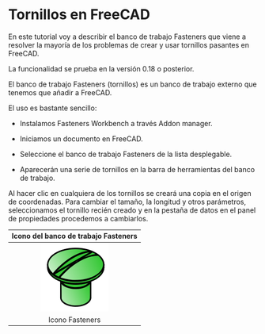 # Tornillos en FreeCAD

En este tutorial voy a describir el banco de trabajo Fasteners que viene a resolver la mayoría de los problemas de crear y usar tornillos pasantes en FreeCAD.

La funcionalidad se prueba en la versión 0.18 o posterior.

El banco de trabajo Fasteners (tornillos) es un banco de trabajo externo que tenemos que añadir a FreeCAD.

El uso es bastante sencillo:

* Instalamos Fasteners Workbench a través Addon manager.

* Iniciamos un documento en FreeCAD.

* Seleccione el banco de trabajo Fasteners de la lista desplegable.

* Aparecerán una serie de tornillos en la barra de herramientas del banco de trabajo.

Al hacer clic en cualquiera de los tornillos se creará una copia en el origen de coordenadas. Para cambiar el tamaño, la longitud y otros parámetros, seleccionamos el tornillo recién creado y en la pestaña de datos en el panel de propiedades procedemos a cambiarlos.

<center>

| Icono del banco de trabajo Fasteners |
|:-:|
| ![Icono Fasteners](../img/icono/Fasteners_workbench_icon.png) |
| Icono Fasteners |

</center>
